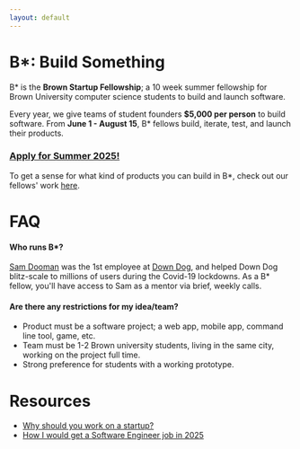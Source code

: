 ```yaml
---
layout: default
---
```


# B\*: Build Something

B\* is the **Brown Startup Fellowship**; a 10 week summer fellowship for Brown University computer science students to build and launch software.

Every year, we give teams of student founders **$5,000 per person** to build software.  From **June 1 - August 15**, B\* fellows build, iterate, test, and launch their products.

### [Apply for Summer 2025!](https://forms.gle/56rBUXt9oKoXS9mJ6)

To get a sense for what kind of products you can build in B\*, check out our fellows' work [here](/products).

# FAQ

#### Who runs B\*?
[Sam Dooman](https://www.linkedin.com/in/sam-dooman-7463a2105/) was the 1st employee at [Down Dog](https://www.downdogapp.com), and helped Down Dog blitz-scale to millions of users during the Covid-19 lockdowns.  As a B\* fellow, you'll have access to Sam as a mentor via brief, weekly calls.

#### Are there any restrictions for my idea/team?
 - Product must be a software project; a web app, mobile app, command line tool, game, etc.
 - Team must be 1-2 Brown university students, living in the same city, working on the project full time.
 - Strong preference for students with a working prototype.

# Resources
 - [Why should you work on a startup?](/inspo)
 - [How I would get a Software Engineer job in 2025](/jobs)